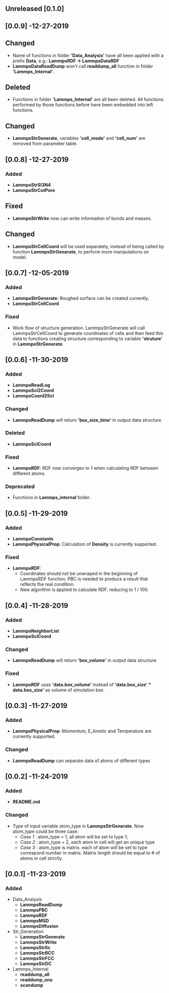 ## Unreleased [0.1.0]

## [0.0.9] -12-27-2019

## Changed

- Name of functions in folder **'Data_Analysis'** have all been applied with a prefix **Data**, e.g.: **LammpsRDF -> LammpsDataRDF**
- **LammpsDataReadDump** won't call **readdump_all** function in folder **'Lammps_Internal'**.

## Deleted

- Functions in folder **'Lammps_Internal'** are all been deleted. All functions performed by those functions before have been embedded into left functions.

## Changed
- **LammpsStrGenerate**, variables **'cell_mode'** and **'cell_num'** are  removed from parameter table.

## [0.0.8] -12-27-2019

### Added

- **LammpsStrSI3N4**
- **LammpsStrCutPore**

## Fixed

- **LammpsStrWrite** now can write information of bonds and masses.

## Changed

- **LammpsStrCellCoord** will be used separately, instead of being called by function **LammpsStrGenerate**, to perform more manipulations on model.

## [0.0.7] -12-05-2019

### Added

- **LammpsStrGenerate**: Roughed surface can be created currently.
- **LammpsStrCellCoord**

### Fixed

- Work flow of structure generation. LammpsStrGenerate will call LammpsStrCellCoord to generate coordinates of cells and then feed this data to functions creating structure corresponding to variable **'struture'** in **LammpsStrGenerate**.

## [0.0.6] -11-30-2019

### Added

- **LammpsReadLog**
- **LammpsScl2Coord**
- **LammpsCoord2Scl**

### Changed

- **LammpsReadDump** will return **'box_size_time'** in output data structure

### Deleted

- **LammpsSclCoord**

### Fixed

- **LammpsRDF**: RDF now converges to 1 when calculating RDF between different atoms.

### Deprecated

- Functions in **Lammps_internal** folder.

## [0.0.5] -11-29-2019

### Added

- **LammpsConstants**
- **LammpsPhysicalProp**: Calculation of **Density** is currently supported.

### Fixed

- **LammpsRDF**:
   - Coordinates should not be unwraped in the beginning of LammpsRDF function. PBC is needed to produce a result that reflects the real condition.
   - New algorithm is applied to calculate RDF, reducing to 1 / 100.


## [0.0.4] -11-28-2019

### Added

- **LammpsNeighborList**
- **LammpsSclCoord**

### Changed

- **LammpsReadDump** will return **'box_volume'** in output data structure

### Fixed

- **LammpsRDF** uses **'data.box_volume'** instead of **'data.box_size' * data.box_size'** as volume of simulation box.

## [0.0.3] -11-27-2019

### Added

- **LammpsPhysicalProp**: Momentum, E_kinetic and Temperature are currently supported.

### Changed

- **LammpsReadDump** can separate data of atoms of different types

## [0.0.2] -11-24-2019

### Added

- **README.md**

### Changed
- Type of input variable atom_type in **LammpsStrGenerate**. Now atom_type could be three case:
   - *Case 1* : atom_type = 1, all atom will be set to type 1;
   - *Case 2* : atom_type = 2, each atom in cell will get an unique type
   - *Case 3* : atom_type is matrix. each of atom will be set to type correspond number in matrix. Matrix length should be equal to # of atoms in cell strictly.

## [0.0.1] -11-23-2019

### Added

- Data_Analysis
   - **LammpsReadDump**
   - **LammpsPBC**
   - **LammpsRDF**
   - **LammpsMSD**
   - **LammpsDiffusion**
- Str_Generation
   - **LammpsStrGenerate**
   - **LammpsStrWrite**
   - **LammpsStrSc**
   - **LammpsStrBCC**
   - **LammpsStrFCC**
   - **LammpsStrDC**
- Lammps_Internal
   - **readdump_all**
   - **readdump_one**
   - **scandump**

